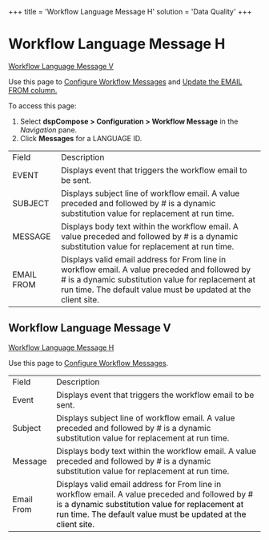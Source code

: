 +++
title = 'Workflow Language Message H'
solution = 'Data Quality'
+++

# Workflow Language Message H

[Workflow Language Message V](#Workflow_Language1)

<div class="use">

Use this page to [Configure Workflow
Messages](../Config/Configure_Workflow_Messages.htm) and [Update the
EMAIL FROM column.](../Config/Update_the_EMAIL_FROM_Column.htm)

</div>

To access this page:

1.  Select <span style="font-weight: bold;">dspCompose \> Configuration
    \> Workflow Message</span> in the *Navigation* pane.
2.  Click <span style="font-weight: bold;">Messages</span> for
    a LANGUAGE
ID.

|            |                                                                                                                                                                                                                      |
| ---------- | -------------------------------------------------------------------------------------------------------------------------------------------------------------------------------------------------------------------- |
| Field      | Description                                                                                                                                                                                                          |
| EVENT      | Displays event that triggers the workflow email to be sent.                                                                                                                                                          |
| SUBJECT    | Displays subject line of workflow email. A value preceded and followed by \# is a dynamic substitution value for replacement at run time.                                                                            |
| MESSAGE    | Displays body text within the workflow email. A value preceded and followed by \# is a dynamic substitution value for replacement at run time.                                                                       |
| EMAIL FROM | Displays valid email address for From line in workflow email. A value preceded and followed by \# is a dynamic substitution value for replacement at run time. The default value must be updated at the client site. |

## <span id="Workflow_Language1"></span>Workflow Language Message V

[Workflow Language Message H](Workflow_Language_Message_H.htm)

<div class="use">

Use this page to [Configure Workflow
Messages](../Config/Configure_Workflow_Messages.htm).

</div>

|            |                                                                                                                                                                                                                                                           |
| ---------- | --------------------------------------------------------------------------------------------------------------------------------------------------------------------------------------------------------------------------------------------------------- |
| Field      | Description                                                                                                                                                                                                                                               |
| Event      | Displays event that triggers the workflow email to be sent.                                                                                                                                                                                               |
| Subject    | Displays subject line of workflow email. A value preceded and followed by \# is a dynamic substitution value for replacement at run time.                                                                                                                 |
| Message    | Displays body text within the workflow email. A value preceded and followed by \# is a dynamic substitution value for replacement at run time.                                                                                                            |
| Email From | Displays valid email address for From line in workflow email. A value preceded and followed by \# is a <span style="color: #000000;">dynamic substitution value for replacement at run time. The default value must be updated at the client site.</span> |
